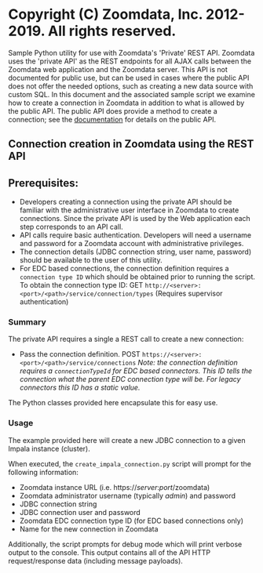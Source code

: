# Copyright (C) Zoomdata, Inc. 2012-2019. All rights reserved.

Sample Python utility for use with Zoomdata's 'Private' REST API.  Zoomdata uses the 'private API' as the REST endpoints for all AJAX calls between the Zoomdata web application and the Zoomdata server.  This API is not documented for public use, but can be used in cases where the public API does not offer the needed options, such as creating a new data source with custom SQL.  In this document and the associated sample script we examine how to create a connection in Zoomdata in addition to what is allowed by the public API.  The public API does provide a method to create a connection; see the [documentation](https://developer.zoomdata.com/2.2/docs/rest-api/#!/connection-controller/updateConnectionUsingPUT) for details on the public API.

## Connection creation in Zoomdata using the REST API
## Prerequisites:
* Developers creating a connection using the private API should be familiar with the administrative user interface in Zoomdata to create connections.  Since the private API is used by the Web application each step corresponds to an API call.
* API calls require basic authentication.  Developers will need a username and password for a Zoomdata account with administrative privileges.
* The connection details (JDBC connection string, user name, password) should be available to the user of this utility.
* For EDC based connections, the connection definition requires a `connection type ID` which should be obtained prior to running the script. To obtain the connection type ID: GET `http://<server>:<port>/<path>/service/connection/types` (Requires supervisor authentication)

### Summary
The private API requires a single a REST call to create a new connection:

* Pass the connection definition.  POST `https://<server>:<port>/<path>/service/connections` 
  _Note: the connection definition requires a `connectionTypeId` for EDC based connectors. This ID tells the connection what the parent EDC connection type will be. For legacy connectors this ID has a static value._

The Python classes provided here encapsulate this for easy use.

### Usage
The example provided here will create a new JDBC connection to a given Impala instance (cluster).

When executed, the `create_impala_connection.py` script will prompt for the following information:

* Zoomdata instance URL (i.e. https://_server_:_port_/zoomdata)
* Zoomdata administrator username (typically _admin_) and password
* JDBC connection string
* JDBC connection user and password
* Zoomdata EDC connection type ID (for EDC based connections only)
* Name for the new connection in Zoomdata


Additionally, the script prompts for debug mode which will print verbose output to the console. This output contains all of the API HTTP request/response data (including message payloads).
